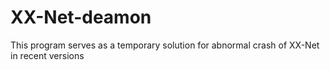 # XX-Net-deamon
This program serves as a temporary solution for abnormal crash of XX-Net in recent versions
